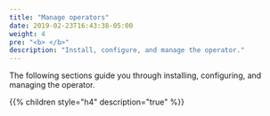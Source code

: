 ```yaml
---
title: "Manage operators"
date: 2019-02-23T16:43:38-05:00
weight: 4
pre: "<b> </b>"
description: "Install, configure, and manage the operator."
---
```



The following sections guide you through installing, configuring, and managing the operator.

{{% children style="h4" description="true" %}}
